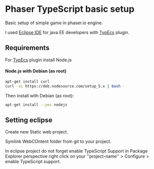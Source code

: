 # Phaser TypeScript basic setup

Basic setup of simple game in phaser.io engine. 

I used [Eclipse IDE](https://www.eclipse.org/downloads/) for java EE developers with [TypEcs](http://typecsdev.com/) plugin.

## Requirements
For [TypEcs](http://typecsdev.com/) plugin install Node.js
#### Node.js with Debian (as root)
```bash
apt-get install curl
curl -sL https://deb.nodesource.com/setup_5.x | bash -
```
Then install with Debian (as root):
```bash
apt-get install --yes nodejs
```

## Setting eclipse
Create new Static web project.

Symlink WebCOntent folder from git to your project.

In eclipse project do not forget enable TypeScript Support in Package Explorer perspective right click on your ''project-name'' > Configure > enable TypeScript support. 

